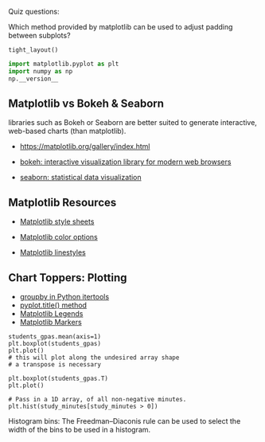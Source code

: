 Quiz questions:

Which method provided by matplotlib can be used to adjust padding between subplots?

`tight_layout()`



```Python
import matplotlib.pyplot as plt
import numpy as np
np.__version__
```

Matplotlib vs Bokeh & Seaborn
----
libraries such as Bokeh or Seaborn are better suited to generate interactive, web-based charts (than matplotlib).

* https://matplotlib.org/gallery/index.html

* [bokeh: interactive visualization library for modern web browsers ](https://bokeh.pydata.org/en/latest/)

* [seaborn: statistical data visualization](seaborn.pydata.org)

Matplotlib Resources
----
* [Matplotlib style sheets](https://matplotlib.org/gallery/style_sheets/style_sheets_reference.html?highlight=style%20sheets%20reference)

* [Matplotlib color options](https://matplotlib.org/api/colors_api.html)

* [Matplotlib linestyles](https://matplotlib.org/gallery/lines_bars_and_markers/line_styles_reference.html?highlight=line%20style%20reference)

Chart Toppers: Plotting
----
* [groupby in Python itertools](https://docs.python.org/3/library/itertools.html#itertools.groupby)
* [pyplot.title() method](https://matplotlib.org/api/_as_gen/matplotlib.pyplot.title.html?highlight=matplotlib%20pyplot%20title#matplotlib.pyplot.title)
* [Matplotlib Legends](https://matplotlib.org/users/legend_guide.html)
* [Matplotlib Markers](https://matplotlib.org/api/markers_api.html)

```Py
students_gpas.mean(axis=1)
plt.boxplot(students_gpas)
plt.plot()
# this will plot along the undesired array shape
# a transpose is necessary

plt.boxplot(students_gpas.T)
plt.plot()

# Pass in a 1D array, of all non-negative minutes.
plt.hist(study_minutes[study_minutes > 0])

```

Histogram bins:
The Freedman–Diaconis rule can be used to select the width of the bins to be used in a histogram.
